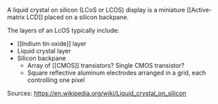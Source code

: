 A liquid crystal on silicon (LCoS or LCOS) display is a miniature [[Active-matrix LCD]] placed on a silicon backpane.

The layers of an LcOS typically include:
- [[Indium tin oxide]] layer
- Liquid crystal layer
- Silicon backpane
    - Array of [[CMOS]] transistors? Single CMOS transistor?
    - Square reflective aluminum electrodes arranged in a grid, each controlling one pixel

Sources:
https://en.wikipedia.org/wiki/Liquid_crystal_on_silicon